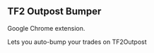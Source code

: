 TF2 Outpost Bumper
----------------------

Google Chrome extension.

Lets you auto-bump your trades on TF2Outpost
